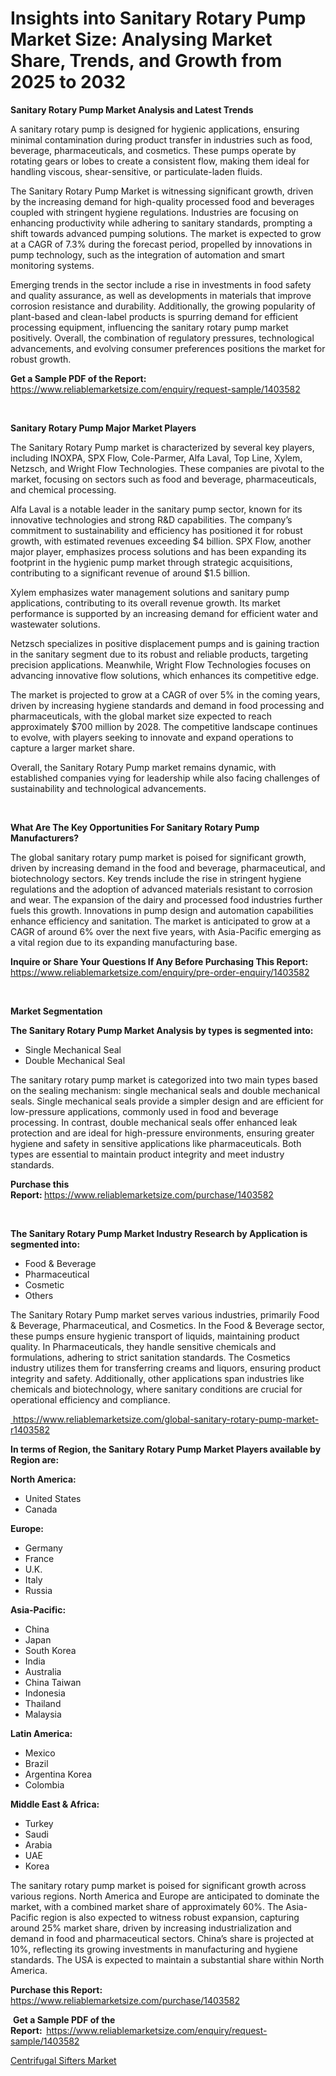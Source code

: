 <p><h1>Insights into Sanitary Rotary Pump Market Size: Analysing Market Share, Trends, and Growth from 2025 to 2032</h1></p><p><strong>Sanitary Rotary Pump Market Analysis and Latest Trends</strong></p>
<p><p>A sanitary rotary pump is designed for hygienic applications, ensuring minimal contamination during product transfer in industries such as food, beverage, pharmaceuticals, and cosmetics. These pumps operate by rotating gears or lobes to create a consistent flow, making them ideal for handling viscous, shear-sensitive, or particulate-laden fluids.</p><p>The Sanitary Rotary Pump Market is witnessing significant growth, driven by the increasing demand for high-quality processed food and beverages coupled with stringent hygiene regulations. Industries are focusing on enhancing productivity while adhering to sanitary standards, prompting a shift towards advanced pumping solutions. The market is expected to grow at a CAGR of 7.3% during the forecast period, propelled by innovations in pump technology, such as the integration of automation and smart monitoring systems.</p><p>Emerging trends in the sector include a rise in investments in food safety and quality assurance, as well as developments in materials that improve corrosion resistance and durability. Additionally, the growing popularity of plant-based and clean-label products is spurring demand for efficient processing equipment, influencing the sanitary rotary pump market positively. Overall, the combination of regulatory pressures, technological advancements, and evolving consumer preferences positions the market for robust growth.</p></p>
<p><strong>Get a Sample PDF of the Report:&nbsp;</strong> <a href="https://www.reliablemarketsize.com/enquiry/request-sample/1403582?utm_campaign=1939&utm_medium=2&utm_source=Github&utm_content=ia&utm_term=13012025&utm_id=sanitary-rotary-pump">https://www.reliablemarketsize.com/enquiry/request-sample/1403582</a></p>
<p>&nbsp;</p>
<p><strong>Sanitary Rotary Pump Major Market Players</strong></p>
<p><p>The Sanitary Rotary Pump market is characterized by several key players, including INOXPA, SPX Flow, Cole-Parmer, Alfa Laval, Top Line, Xylem, Netzsch, and Wright Flow Technologies. These companies are pivotal to the market, focusing on sectors such as food and beverage, pharmaceuticals, and chemical processing.</p><p>Alfa Laval is a notable leader in the sanitary pump sector, known for its innovative technologies and strong R&D capabilities. The company’s commitment to sustainability and efficiency has positioned it for robust growth, with estimated revenues exceeding $4 billion. SPX Flow, another major player, emphasizes process solutions and has been expanding its footprint in the hygienic pump market through strategic acquisitions, contributing to a significant revenue of around $1.5 billion. </p><p>Xylem emphasizes water management solutions and sanitary pump applications, contributing to its overall revenue growth. Its market performance is supported by an increasing demand for efficient water and wastewater solutions. </p><p>Netzsch specializes in positive displacement pumps and is gaining traction in the sanitary segment due to its robust and reliable products, targeting precision applications. Meanwhile, Wright Flow Technologies focuses on advancing innovative flow solutions, which enhances its competitive edge. </p><p>The market is projected to grow at a CAGR of over 5% in the coming years, driven by increasing hygiene standards and demand in food processing and pharmaceuticals, with the global market size expected to reach approximately $700 million by 2028. The competitive landscape continues to evolve, with players seeking to innovate and expand operations to capture a larger market share. </p><p>Overall, the Sanitary Rotary Pump market remains dynamic, with established companies vying for leadership while also facing challenges of sustainability and technological advancements.</p></p>
<p>&nbsp;</p>
<p><strong>What Are The Key Opportunities For Sanitary Rotary Pump Manufacturers?</strong></p>
<p><p>The global sanitary rotary pump market is poised for significant growth, driven by increasing demand in the food and beverage, pharmaceutical, and biotechnology sectors. Key trends include the rise in stringent hygiene regulations and the adoption of advanced materials resistant to corrosion and wear. The expansion of the dairy and processed food industries further fuels this growth. Innovations in pump design and automation capabilities enhance efficiency and sanitation. The market is anticipated to grow at a CAGR of around 6% over the next five years, with Asia-Pacific emerging as a vital region due to its expanding manufacturing base.</p></p>
<p><strong>Inquire or Share Your Questions If Any Before Purchasing This Report:</strong> <a href="https://www.reliablemarketsize.com/enquiry/pre-order-enquiry/1403582?utm_campaign=1939&utm_medium=2&utm_source=Github&utm_content=ia&utm_term=13012025&utm_id=sanitary-rotary-pump">https://www.reliablemarketsize.com/enquiry/pre-order-enquiry/1403582</a></p>
<p>&nbsp;</p>
<p><strong>Market Segmentation</strong></p>
<p><strong>The Sanitary Rotary Pump Market Analysis by types is segmented into:</strong></p>
<p><ul><li>Single Mechanical Seal</li><li>Double Mechanical Seal</li></ul></p>
<p><p>The sanitary rotary pump market is categorized into two main types based on the sealing mechanism: single mechanical seals and double mechanical seals. Single mechanical seals provide a simpler design and are efficient for low-pressure applications, commonly used in food and beverage processing. In contrast, double mechanical seals offer enhanced leak protection and are ideal for high-pressure environments, ensuring greater hygiene and safety in sensitive applications like pharmaceuticals. Both types are essential to maintain product integrity and meet industry standards.</p></p>
<p><strong>Purchase this Report:&nbsp;</strong><a href="https://www.reliablemarketsize.com/purchase/1403582?utm_campaign=1939&utm_medium=2&utm_source=Github&utm_content=ia&utm_term=13012025&utm_id=sanitary-rotary-pump">https://www.reliablemarketsize.com/purchase/1403582</a></p>
<p>&nbsp;</p>
<p><strong>The Sanitary Rotary Pump Market Industry Research by Application is segmented into:</strong></p>
<p><ul><li>Food & Beverage</li><li>Pharmaceutical</li><li>Cosmetic</li><li>Others</li></ul></p>
<p><p>The Sanitary Rotary Pump market serves various industries, primarily Food & Beverage, Pharmaceutical, and Cosmetics. In the Food & Beverage sector, these pumps ensure hygienic transport of liquids, maintaining product quality. In Pharmaceuticals, they handle sensitive chemicals and formulations, adhering to strict sanitation standards. The Cosmetics industry utilizes them for transferring creams and liquors, ensuring product integrity and safety. Additionally, other applications span industries like chemicals and biotechnology, where sanitary conditions are crucial for operational efficiency and compliance.</p></p>
<p><a href="https://www.reliablemarketsize.com/global-sanitary-rotary-pump-market-r1403582?utm_campaign=1939&utm_medium=2&utm_source=Github&utm_content=ia&utm_term=13012025&utm_id=sanitary-rotary-pump">&nbsp;https://www.reliablemarketsize.com/global-sanitary-rotary-pump-market-r1403582</a></p>
<p><strong>In terms of Region, the Sanitary Rotary Pump Market Players available by Region are:</strong></p>
<p>
    <p> <strong> North America: </strong>
        <ul>
            <li>United States</li>
            <li>Canada</li>
        </ul>
        </p> 
    <p> <strong> Europe: </strong>
        <ul>
            <li>Germany</li>
            <li>France</li>
            <li>U.K.</li>
            <li>Italy</li>
            <li>Russia</li>
        </ul>
        </p> 
    <p> <strong> Asia-Pacific: </strong>
        <ul>
            <li>China</li>
            <li>Japan</li>
            <li>South Korea</li>
            <li>India</li>
            <li>Australia</li>
            <li>China Taiwan</li>
            <li>Indonesia</li>
            <li>Thailand</li>
            <li>Malaysia</li>
        </ul>
        </p> 
    <p> <strong> Latin America: </strong>
        <ul>
            <li>Mexico</li>
            <li>Brazil</li>
            <li>Argentina Korea</li>
            <li>Colombia</li>
        </ul>
        </p> 
    <p> <strong> Middle East & Africa: </strong>
        <ul>
            <li>Turkey</li>
            <li>Saudi</li>
            <li>Arabia</li>
            <li>UAE</li>
            <li>Korea</li>
        </ul>
    </p>
    </p>
<p><p>The sanitary rotary pump market is poised for significant growth across various regions. North America and Europe are anticipated to dominate the market, with a combined market share of approximately 60%. The Asia-Pacific region is also expected to witness robust expansion, capturing around 25% market share, driven by increasing industrialization and demand in food and pharmaceutical sectors. China’s share is projected at 10%, reflecting its growing investments in manufacturing and hygiene standards. The USA is expected to maintain a substantial share within North America.</p></p>
<p><strong>Purchase this Report: </strong><a href="https://www.reliablemarketsize.com/purchase/1403582?utm_campaign=1939&utm_medium=2&utm_source=Github&utm_content=ia&utm_term=13012025&utm_id=sanitary-rotary-pump">https://www.reliablemarketsize.com/purchase/1403582</a></p>
<p>&nbsp;<strong>Get a Sample PDF of the Report:&nbsp;&nbsp;</strong><a href="https://www.reliablemarketsize.com/enquiry/request-sample/1403582?utm_campaign=1939&utm_medium=2&utm_source=Github&utm_content=ia&utm_term=13012025&utm_id=sanitary-rotary-pump">https://www.reliablemarketsize.com/enquiry/request-sample/1403582</a></p>
<p><strong></strong></p>
<p><p><a href="https://github.com/PeterParrish5/Market-Research-Report-List-7/blob/main/centrifugal-sifters-market.md?utm_campaign=1939&utm_medium=2&utm_source=Github&utm_content=ia&utm_term=13012025&utm_id=sanitary-rotary-pump">Centrifugal Sifters Market</a></p></p>